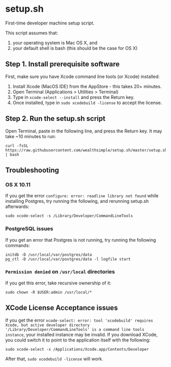 # setup.sh
First-time developer machine setup script.

This script assumes that:

1. your operating system is Mac OS X, and
2. your default shell is bash (this should be the case for OS X)

## Step 1. Install prerequisite software

First, make sure you have Xcode command line tools (or Xcode) installed:

1. Install Xcode (MacOS IDE) from the AppStore - this takes 20+ minutes.
2. Open Terminal (Applications > Utilities > Terminal)
3. Type in `xcode-select --install` and press the Return key.
4. Once installed, type in `sudo xcodebuild -license` to accept the license.

## Step 2. Run the setup.sh script

Open Terminal, paste in the following line, and press the Return key. It may take ~10 minutes to run:

    curl -fsSL https://raw.githubusercontent.com/wealthsimple/setup.sh/master/setup.sh | bash

## Troubleshooting

### OS X 10.11

If you get the error `configure: error: readline library not found` while installing Postgres, try running the following, and rerunning setup.sh afterwards:

    sudo xcode-select -s /Library/Developer/CommandLineTools

### PostgreSQL issues

If you get an error that Postgres is not running, try running the following commands:

    initdb -D /usr/local/var/postgres/data
    pg_ctl -D /usr/local/var/postgres/data -l logfile start

### `Permission denied` on `/usr/local` directories

If you get this error, take recursive ownership of it:

    sudo chown -R $USER:admin /usr/local/*

## XCode License Acceptance issues

If you get the error `xcode-select: error: tool 'xcodebuild' requires Xcode, but active developer directory '/Library/Developer/CommandLineTools' is a command line tools instance`, your installed instance may be invalid. If you download XCode, you could switch it to point to the application itself with the following:

    sudo xcode-select -s /Applications/Xcode.app/Contents/Developer

After that, `sudo xcodebuild -license` will work.
